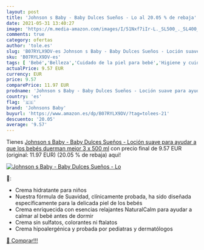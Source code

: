 ```yaml
---
layout: post
title: 'Johnson s Baby - Baby Dulces Sueños - Lo al 20.05 % de rebaja'
date: 2021-05-31 13:40:27
image: 'https://m.media-amazon.com/images/I/51Nxf7iIr-L._SL500_._SL400_.jpg'
comments: true
category: ofertas
author: 'tole.es'
slug: 'B07RYLX9DV-es Johnson s Baby - Baby Dulces Sueños - Loción suave para...'
sku: 'B07RYLX9DV-es'
tags: [ 'Bebé','Belleza','Cuidado de la piel para bebé','Higiene y cuidado','Lociones para la piel de bebé','Productos para el cuidado de la piel','bebés','johnsons baby', ]
actualPrice: 9.57 EUR
currency: EUR
price: 9.57
comparePrice: 11.97 EUR
prodname: 'Johnson s Baby - Baby Dulces Sueños - Loción suave para ayudar a que los bebés duerman mejor   3 x 500 ml'
country: 'es'
flag: '🇪🇸'
brand: 'Johnsons Baby'
buyurl: 'https://www.amazon.es/dp/B07RYLX9DV/?tag=tolees-21'
descuento: '20.05'
average: '9.57'
---
```


Tienes [Johnson s Baby - Baby Dulces Sueños - Loción suave para ayudar a que los bebés duerman mejor   3 x 500 ml](https://www.amazon.es/dp/B07RYLX9DV/?tag=tolees-21) con precio final de  9.57 EUR (original: 11.97 EUR) (20.05 %  de rebaja) aqui!

[![Johnson s Baby - Baby Dulces Sueños - Lo](https://m.media-amazon.com/images/I/51Nxf7iIr-L._SL500_._SL400_.jpg)](https://www.amazon.es/dp/B07RYLX9DV/?tag=tolees-21)

🔎:

- Crema hidratante para niños
- Nuestra fórmula de Suavidad, clínicamente probada, ha sido diseñada específicamente para la delicada piel de los bebés
- Crema enriquecida con esencias relajantes NaturalCalm para ayudar a calmar al bebé antes de dormir
- Crema sin sulfatos, colorantes ni ftalatos
- Crema hipoalergénica y probada por pediatras y dermatólogos

[🛒 Comprar!!!](https://www.amazon.es/dp/B07RYLX9DV/?tag=tolees-21)

